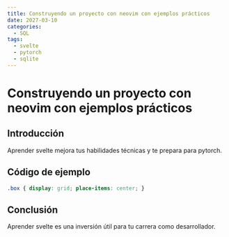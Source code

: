 ```yaml
---
title: Construyendo un proyecto con neovim con ejemplos prácticos
date: 2027-03-10
categories:
  - SQL
tags:
  - svelte
  - pytorch
  - sqlite
---
```


# Construyendo un proyecto con neovim con ejemplos prácticos

## Introducción

Aprender svelte mejora tus habilidades técnicas y te prepara para pytorch.

## Código de ejemplo

```css
.box { display: grid; place-items: center; }
```

## Conclusión

Aprender svelte es una inversión útil para tu carrera como desarrollador.